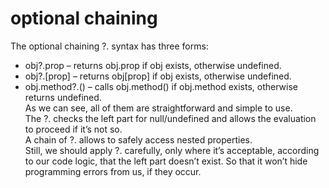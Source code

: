 # optional chaining
The optional chaining ?. syntax has three forms:<br/>
+ obj?.prop – returns obj.prop if obj exists, otherwise undefined.<br/>
+ obj?.[prop] – returns obj[prop] if obj exists, otherwise undefined.<br/>
+ obj.method?.() – calls obj.method() if obj.method exists, otherwise returns undefined.<br/>
As we can see, all of them are straightforward and simple to use.<br/>
The ?. checks the left part for null/undefined and allows the evaluation to proceed if it’s not so.<br/>
A chain of ?. allows to safely access nested properties.<br/>
Still, we should apply ?. carefully, only where it’s acceptable, according to our code logic, that the left part doesn’t exist.<r/>
So that it won’t hide programming errors from us, if they occur.<br/>

